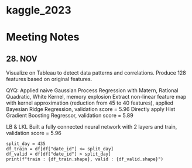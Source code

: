 # kaggle_2023

# Meeting Notes

## 28. NOV

Visualize on Tableau to detect data patterns and correlations.
Produce 128 features based on original features.

QYQ: 
Applied naive Gaussian Process Regression with Matern, Rational Quadratic, White Kernel, memory explosion
Extract non-linear feature map with kernel approximation (reduction from 45 to 40 features), applied Bayesian Ridge Regression, validation score = 5.96
Directly apply Hist Gradient Boosting Regressor, validation score = 5.89

LB & LKL
Built a fully connected neural network with 2 layers and train, validation score = 5.96

```
split_day = 435
df_train = df[df["date_id"] <= split_day]
df_valid = df[df["date_id"] > split_day]
print(f"train : {df_train.shape}, valid : {df_valid.shape}")
```


